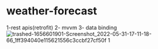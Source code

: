 # weather-forecast
1-rest apis(retrofit)
2- mvvm
3- data binding 
![trashed-1656601901-Screenshot_2022-05-31-17-11-18-66_1ff394040e115621556c3ccbf27cf50f 1](https://user-images.githubusercontent.com/76426940/171208057-bef6a2db-65f2-4321-9da2-63fea464ae99.jpg)
